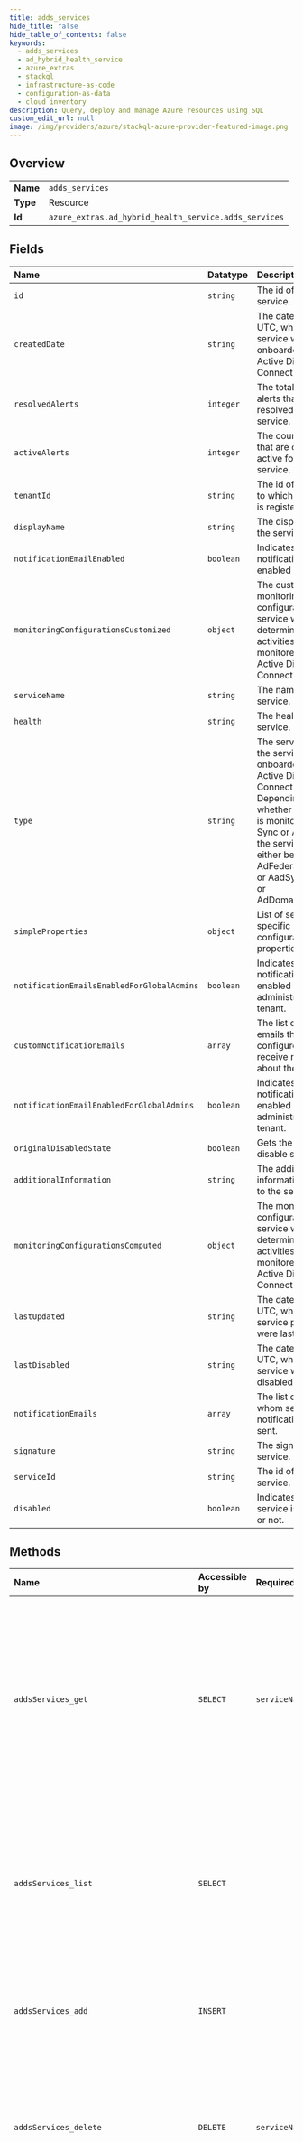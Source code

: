 ```yaml
---
title: adds_services
hide_title: false
hide_table_of_contents: false
keywords:
  - adds_services
  - ad_hybrid_health_service
  - azure_extras    
  - stackql
  - infrastructure-as-code
  - configuration-as-data
  - cloud inventory
description: Query, deploy and manage Azure resources using SQL
custom_edit_url: null
image: /img/providers/azure/stackql-azure-provider-featured-image.png
---
```

  
    

## Overview
<table><tbody>
<tr><td><b>Name</b></td><td><code>adds_services</code></td></tr>
<tr><td><b>Type</b></td><td>Resource</td></tr>
<tr><td><b>Id</b></td><td><code>azure_extras.ad_hybrid_health_service.adds_services</code></td></tr>
</tbody></table>

## Fields
| Name | Datatype | Description |
|:-----|:---------|:------------|
| `id` | `string` | The id of the service. |
| `createdDate` | `string` | The date and time, in UTC, when the service was onboarded to Azure Active Directory Connect Health. |
| `resolvedAlerts` | `integer` | The total count of alerts that has been resolved for the service. |
| `activeAlerts` | `integer` | The count of alerts that are currently active for the service. |
| `tenantId` | `string` | The id of the tenant to which the service is registered to. |
| `displayName` | `string` | The display name of the service. |
| `notificationEmailEnabled` | `boolean` | Indicates if email notification is enabled or not. |
| `monitoringConfigurationsCustomized` | `object` | The customized monitoring configuration of the service which determines what activities are monitored by Azure Active Directory Connect Health. |
| `serviceName` | `string` | The name of the service. |
| `health` | `string` | The health of the service. |
| `type` | `string` | The service type for the services onboarded to Azure Active Directory Connect Health. Depending on whether the service is monitoring, ADFS, Sync or ADDS roles, the service type can either be AdFederationService or AadSyncService or AdDomainService. |
| `simpleProperties` | `object` | List of service specific configuration properties. |
| `notificationEmailsEnabledForGlobalAdmins` | `boolean` | Indicates if email notification is enabled for global administrators of the tenant. |
| `customNotificationEmails` | `array` | The list of additional emails that are configured to receive notifications about the service. |
| `notificationEmailEnabledForGlobalAdmins` | `boolean` | Indicates if email notification is enabled for global administrators of the tenant. |
| `originalDisabledState` | `boolean` | Gets the original disable state. |
| `additionalInformation` | `string` | The additional information related to the service. |
| `monitoringConfigurationsComputed` | `object` | The monitoring configuration of the service which determines what activities are monitored by Azure Active Directory Connect Health. |
| `lastUpdated` | `string` | The date or time , in UTC, when the service properties were last updated. |
| `lastDisabled` | `string` | The date and time, in UTC, when the service was last disabled. |
| `notificationEmails` | `array` | The list of emails to whom service notifications will be sent. |
| `signature` | `string` | The signature of the service. |
| `serviceId` | `string` | The id of the service. |
| `disabled` | `boolean` | Indicates if the service is disabled or not. |
## Methods
| Name | Accessible by | Required Params | Description |
|:-----|:--------------|:----------------|:------------|
| `addsServices_get` | `SELECT` | `serviceName` | Gets the details of an Active Directory Domain Service for a tenant having Azure AD Premium license and is onboarded to Azure Active Directory Connect Health. |
| `addsServices_list` | `SELECT` |  | Gets the details of Active Directory Domain Service, for a tenant, that are onboarded to Azure Active Directory Connect Health. |
| `addsServices_add` | `INSERT` |  | Onboards a service for a given tenant in Azure Active Directory Connect Health. |
| `addsServices_delete` | `DELETE` | `serviceName` | Deletes an Active Directory Domain Service which is onboarded to Azure Active Directory Connect Health. |
| `addsServices_getForestSummary` | `EXEC` | `serviceName` | Gets the forest summary for a given Active Directory Domain Service, that is onboarded to Azure Active Directory Connect Health. |
| `addsServices_getMetricMetadata` | `EXEC` | `metricName, serviceName` | Gets the service related metric information. |
| `addsServices_getMetricMetadataForGroup` | `EXEC` | `groupName, metricName, serviceName` | Gets the service related metrics for a given metric and group combination. |
| `addsServices_listMetricMetadata` | `EXEC` | `serviceName` | Gets the service related metrics information. |
| `addsServices_listMetricsAverage` | `EXEC` | `groupName, metricName, serviceName` | Gets the average of the metric values for a given metric and group combination. |
| `addsServices_listMetricsSum` | `EXEC` | `groupName, metricName, serviceName` | Gets the sum of the metric values for a given metric and group combination. |
| `addsServices_listPremiumServices` | `EXEC` |  | Gets the details of Active Directory Domain Services for a tenant having Azure AD Premium license and is onboarded to Azure Active Directory Connect Health. |
| `addsServices_listReplicationDetails` | `EXEC` | `serviceName` | Gets complete domain controller list along with replication details for a given Active Directory Domain Service, that is onboarded to Azure Active Directory Connect Health. |
| `addsServices_listReplicationSummary` | `EXEC` | `isGroupbySite, nextPartitionKey, nextRowKey, query, serviceName` | Gets complete domain controller list along with replication details for a given Active Directory Domain Service, that is onboarded to Azure Active Directory Connect Health. |
| `addsServices_listServerAlerts` | `EXEC` | `serviceMemberId, serviceName` | Gets the details of an alert for a given Active Directory Domain Controller service and server combination. |
| `addsServices_update` | `EXEC` | `serviceName` | Updates an Active Directory Domain Service properties of an onboarded service. |
